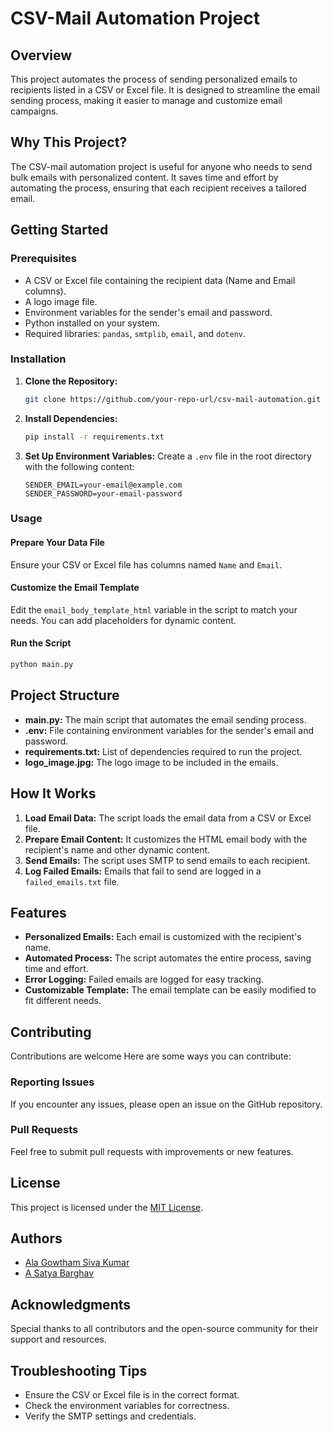 # CSV-Mail Automation Project

## Overview
This project automates the process of sending personalized emails to recipients listed in a CSV or Excel file. It is designed to streamline the email sending process, making it easier to manage and customize email campaigns.

## Why This Project?
The CSV-mail automation project is useful for anyone who needs to send bulk emails with personalized content. It saves time and effort by automating the process, ensuring that each recipient receives a tailored email.

## Getting Started

### Prerequisites
- A CSV or Excel file containing the recipient data (Name and Email columns).
- A logo image file.
- Environment variables for the sender's email and password.
- Python installed on your system.
- Required libraries: `pandas`, `smtplib`, `email`, and `dotenv`.

### Installation
1. **Clone the Repository:**
   ```bash
   git clone https://github.com/your-repo-url/csv-mail-automation.git
   ```

2. **Install Dependencies:**
   ```bash
   pip install -r requirements.txt
   ```

3. **Set Up Environment Variables:**
   Create a `.env` file in the root directory with the following content:
   ```plaintext
   SENDER_EMAIL=your-email@example.com
   SENDER_PASSWORD=your-email-password
   ```

### Usage

#### Prepare Your Data File
Ensure your CSV or Excel file has columns named `Name` and `Email`.

#### Customize the Email Template
Edit the `email_body_template_html` variable in the script to match your needs. You can add placeholders for dynamic content.

#### Run the Script
```bash
python main.py
```

## Project Structure

- **main.py:** The main script that automates the email sending process.
- **.env:** File containing environment variables for the sender's email and password.
- **requirements.txt:** List of dependencies required to run the project.
- **logo_image.jpg:** The logo image to be included in the emails.

## How It Works

1. **Load Email Data:**
   The script loads the email data from a CSV or Excel file.
2. **Prepare Email Content:**
   It customizes the HTML email body with the recipient's name and other dynamic content.
3. **Send Emails:**
   The script uses SMTP to send emails to each recipient.
4. **Log Failed Emails:**
   Emails that fail to send are logged in a `failed_emails.txt` file.

## Features

- **Personalized Emails:** Each email is customized with the recipient's name.
- **Automated Process:** The script automates the entire process, saving time and effort.
- **Error Logging:** Failed emails are logged for easy tracking.
- **Customizable Template:** The email template can be easily modified to fit different needs.

## Contributing
Contributions are welcome Here are some ways you can contribute:

### Reporting Issues
If you encounter any issues, please open an issue on the GitHub repository.

### Pull Requests
Feel free to submit pull requests with improvements or new features.

## License
This project is licensed under the [MIT License](https://opensource.org/licenses/MIT).

## Authors
- [Ala Gowtham Siva Kumar](https://github.com/gowtham-2oo5)
- [A Satya Barghav](https://github.com/satyabarghav)

## Acknowledgments
Special thanks to all contributors and the open-source community for their support and resources.

## Troubleshooting Tips
- Ensure the CSV or Excel file is in the correct format.
- Check the environment variables for correctness.
- Verify the SMTP settings and credentials.
